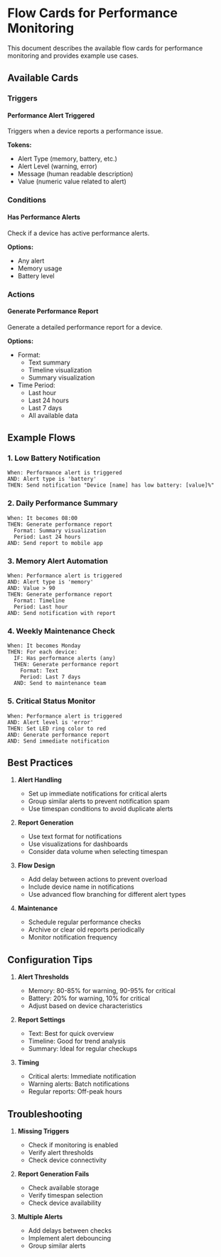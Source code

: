# Flow Cards for Performance Monitoring

This document describes the available flow cards for performance monitoring and provides example use cases.

## Available Cards

### Triggers

#### Performance Alert Triggered
Triggers when a device reports a performance issue.

**Tokens:**
- Alert Type (memory, battery, etc.)
- Alert Level (warning, error)
- Message (human readable description)
- Value (numeric value related to alert)

### Conditions

#### Has Performance Alerts
Check if a device has active performance alerts.

**Options:**
- Any alert
- Memory usage
- Battery level

### Actions

#### Generate Performance Report
Generate a detailed performance report for a device.

**Options:**
- Format:
  - Text summary
  - Timeline visualization
  - Summary visualization
- Time Period:
  - Last hour
  - Last 24 hours
  - Last 7 days
  - All available data

## Example Flows

### 1. Low Battery Notification
```
When: Performance alert is triggered
AND: Alert type is 'battery'
THEN: Send notification "Device [name] has low battery: [value]%"
```

### 2. Daily Performance Summary
```
When: It becomes 08:00
THEN: Generate performance report
  Format: Summary visualization
  Period: Last 24 hours
AND: Send report to mobile app
```

### 3. Memory Alert Automation
```
When: Performance alert is triggered
AND: Alert type is 'memory'
AND: Value > 90
THEN: Generate performance report
  Format: Timeline
  Period: Last hour
AND: Send notification with report
```

### 4. Weekly Maintenance Check
```
When: It becomes Monday
THEN: For each device:
  IF: Has performance alerts (any)
  THEN: Generate performance report
    Format: Text
    Period: Last 7 days
  AND: Send to maintenance team
```

### 5. Critical Status Monitor
```
When: Performance alert is triggered
AND: Alert level is 'error'
THEN: Set LED ring color to red
AND: Generate performance report
AND: Send immediate notification
```

## Best Practices

1. **Alert Handling**
   - Set up immediate notifications for critical alerts
   - Group similar alerts to prevent notification spam
   - Use timespan conditions to avoid duplicate alerts

2. **Report Generation**
   - Use text format for notifications
   - Use visualizations for dashboards
   - Consider data volume when selecting timespan

3. **Flow Design**
   - Add delay between actions to prevent overload
   - Include device name in notifications
   - Use advanced flow branching for different alert types

4. **Maintenance**
   - Schedule regular performance checks
   - Archive or clear old reports periodically
   - Monitor notification frequency

## Configuration Tips

1. **Alert Thresholds**
   - Memory: 80-85% for warning, 90-95% for critical
   - Battery: 20% for warning, 10% for critical
   - Adjust based on device characteristics

2. **Report Settings**
   - Text: Best for quick overview
   - Timeline: Good for trend analysis
   - Summary: Ideal for regular checkups

3. **Timing**
   - Critical alerts: Immediate notification
   - Warning alerts: Batch notifications
   - Regular reports: Off-peak hours

## Troubleshooting

1. **Missing Triggers**
   - Check if monitoring is enabled
   - Verify alert thresholds
   - Check device connectivity

2. **Report Generation Fails**
   - Check available storage
   - Verify timespan selection
   - Check device availability

3. **Multiple Alerts**
   - Add delays between checks
   - Implement alert debouncing
   - Group similar alerts
